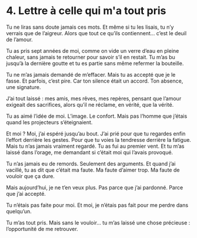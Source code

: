 # 4. Lettre à celle qui m'a tout pris

Tu ne liras sans doute jamais ces mots.
Et même si tu les lisais, tu n’y verrais que de l’aigreur.
Alors que tout ce qu’ils contiennent…
c’est le deuil de l’amour.

Tu as pris sept années de moi,
comme on vide un verre d’eau en pleine chaleur,
sans jamais te retourner pour savoir s’il en restait.
Tu m’as bu jusqu’à la dernière goutte
et tu es partie sans même refermer la bouteille.

Tu ne m’as jamais demandé de m’effacer.
Mais tu as accepté que je le fasse.
Et parfois, c’est pire.
Car ton silence était un accord.
Ton absence, une signature.

J’ai tout laissé : mes amis, mes rêves, mes repères,
pensant que l’amour exigeait des sacrifices,
alors qu’il ne réclame, en vérité,
que la vérité.

Tu as aimé l’idée de moi.
L’image.
Le confort.
Mais pas l’homme que j’étais quand les projecteurs s’éteignaient.

Et moi ?
Moi, j’ai espéré jusqu’au bout.
J’ai prié pour que tu regardes enfin l’effort derrière les gestes.
Pour que tu voies la tendresse derrière la fatigue.
Mais tu n’as jamais vraiment regardé.
Tu as fui au premier vent.
Et tu m’as laissé dans l’orage,
me demandant si c’était moi qui l’avais provoqué.

Tu n’as jamais eu de remords.
Seulement des arguments.
Et quand j’ai vacillé, tu as dit que c’était ma faute.
Ma faute d’aimer trop.
Ma faute de vouloir que ça dure.

Mais aujourd’hui, je ne t’en veux plus.
Pas parce que j’ai pardonné.
Parce que j’ai accepté.

Tu n’étais pas faite pour moi.
Et moi, je n’étais pas fait pour me perdre dans quelqu’un.

Tu m’as tout pris.
Mais sans le vouloir… tu m’as laissé une chose précieuse :
l’opportunité de me retrouver.
